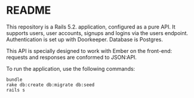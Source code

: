 # README

This repository is a Rails 5.2. application, configured as a pure API. It supports users, user accounts, signups and logins via the users endpoint. Authentication is set up with Doorkeeper. Database is Postgres.

This API is specially designed to work with Ember on the front-end: requests and responses are conformed to JSON:API.

To run the application, use the following commands:

```
bundle
rake db:create db:migrate db:seed
rails s
```

